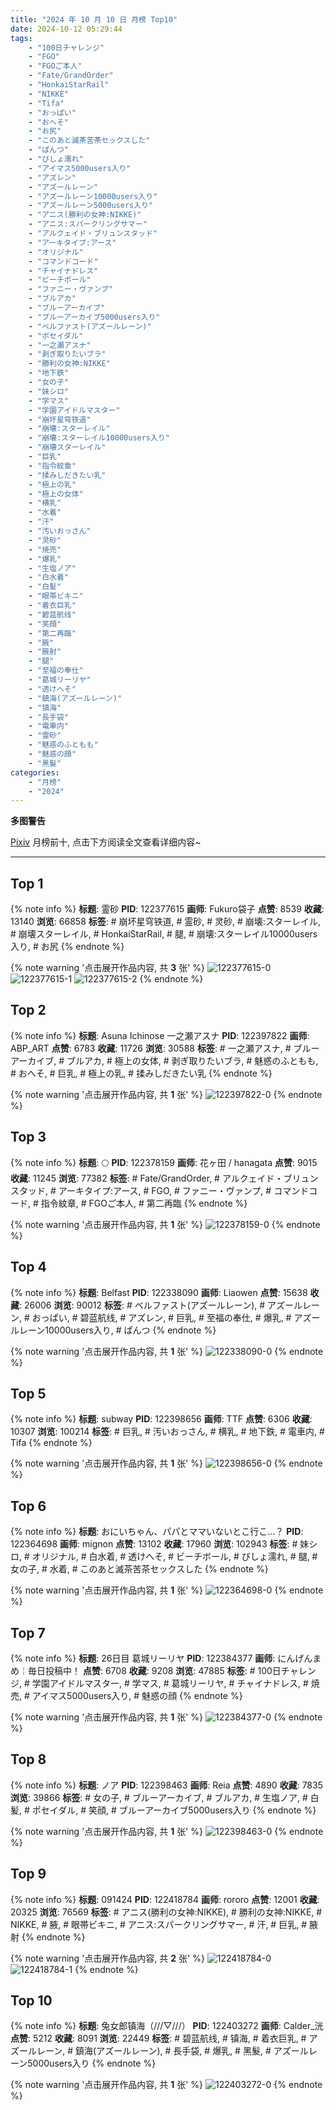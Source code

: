```yaml
---
title: "2024 年 10 月 10 日 月榜 Top10"
date: 2024-10-12 05:29:44
tags:
    - "100日チャレンジ"
    - "FGO"
    - "FGOご本人"
    - "Fate/GrandOrder"
    - "HonkaiStarRail"
    - "NIKKE"
    - "Tifa"
    - "おっぱい"
    - "おへそ"
    - "お尻"
    - "このあと滅茶苦茶セックスした"
    - "ぱんつ"
    - "びしょ濡れ"
    - "アイマス5000users入り"
    - "アズレン"
    - "アズールレーン"
    - "アズールレーン10000users入り"
    - "アズールレーン5000users入り"
    - "アニス(勝利の女神:NIKKE)"
    - "アニス:スパークリングサマー"
    - "アルクェイド・ブリュンスタッド"
    - "アーキタイプ:アース"
    - "オリジナル"
    - "コマンドコード"
    - "チャイナドレス"
    - "ビーチボール"
    - "ファニー・ヴァンプ"
    - "ブルアカ"
    - "ブルーアーカイブ"
    - "ブルーアーカイブ5000users入り"
    - "ベルファスト(アズールレーン)"
    - "ポセイダル"
    - "一之瀬アスナ"
    - "剥ぎ取りたいブラ"
    - "勝利の女神:NIKKE"
    - "地下鉄"
    - "女の子"
    - "妹シロ"
    - "学マス"
    - "学園アイドルマスター"
    - "崩坏星穹铁道"
    - "崩壊:スターレイル"
    - "崩壊:スターレイル10000users入り"
    - "崩壊スターレイル"
    - "巨乳"
    - "指令紋章"
    - "揉みしだきたい乳"
    - "極上の乳"
    - "極上の女体"
    - "横乳"
    - "水着"
    - "汗"
    - "汚いおっさん"
    - "灵砂"
    - "焼売"
    - "爆乳"
    - "生塩ノア"
    - "白水着"
    - "白髪"
    - "眼帯ビキニ"
    - "着衣巨乳"
    - "碧蓝航线"
    - "笑顔"
    - "第二再臨"
    - "腋"
    - "腋射"
    - "腿"
    - "至福の奉仕"
    - "葛城リーリヤ"
    - "透けへそ"
    - "鎮海(アズールレーン)"
    - "镇海"
    - "長手袋"
    - "電車内"
    - "霊砂"
    - "魅惑のふともも"
    - "魅惑の顔"
    - "黑髮"
categories:
    - "月榜"
    - "2024"
---
```


<i class="fa fa-triangle-exclamation"></i>**多图警告**<i class="fa fa-triangle-exclamation"></i>

[Pixiv](https://www.pixiv.net/) 月榜前十, 点击下方阅读全文查看详细内容~

<!-- more -->

---

## Top 1

{% note info %}
**标题**: 霊砂
**PID**: 122377615 **画师**: Fukuro袋子
**点赞**: 8539 **收藏**: 13140 **浏览**: 66858
**标签**: # 崩坏星穹铁道, # 霊砂, # 灵砂, # 崩壊:スターレイル, # 崩壊スターレイル, # HonkaiStarRail, # 腿, # 崩壊:スターレイル10000users入り, # お尻
{% endnote %}

{% note warning '点击展开作品内容, 共 **3** 张' %}
![122377615-0](https://i.pixiv.re/img-original/img/2024/09/13/00/00/44/122377615_p0.jpg)
![122377615-1](https://i.pixiv.re/img-original/img/2024/09/13/00/00/44/122377615_p1.jpg)
![122377615-2](https://i.pixiv.re/img-original/img/2024/09/13/00/00/44/122377615_p2.jpg)
{% endnote %}

## Top 2

{% note info %}
**标题**: Asuna Ichinose 一之瀬アスナ
**PID**: 122397822 **画师**: ABP_ART
**点赞**: 6783 **收藏**: 11726 **浏览**: 30588
**标签**: # 一之瀬アスナ, # ブルーアーカイブ, # ブルアカ, # 極上の女体, # 剥ぎ取りたいブラ, # 魅惑のふともも, # おへそ, # 巨乳, # 極上の乳, # 揉みしだきたい乳
{% endnote %}

{% note warning '点击展开作品内容, 共 **1** 张' %}
![122397822-0](https://i.pixiv.re/img-original/img/2024/09/13/20/17/19/122397822_p0.jpg)
{% endnote %}

## Top 3

{% note info %}
**标题**: 🌕
**PID**: 122378159 **画师**: 花ヶ田 / hanagata
**点赞**: 9015 **收藏**: 11245 **浏览**: 77382
**标签**: # Fate/GrandOrder, # アルクェイド・ブリュンスタッド, # アーキタイプ:アース, # FGO, # ファニー・ヴァンプ, # コマンドコード, # 指令紋章, # FGOご本人, # 第二再臨
{% endnote %}

{% note warning '点击展开作品内容, 共 **1** 张' %}
![122378159-0](https://i.pixiv.re/img-original/img/2024/09/13/00/11/35/122378159_p0.png)
{% endnote %}

## Top 4

{% note info %}
**标题**: Belfast
**PID**: 122338090 **画师**: Liaowen
**点赞**: 15638 **收藏**: 26006 **浏览**: 90012
**标签**: # ベルファスト(アズールレーン), # アズールレーン, # おっぱい, # 碧蓝航线, # アズレン, # 巨乳, # 至福の奉仕, # 爆乳, # アズールレーン10000users入り, # ぱんつ
{% endnote %}

{% note warning '点击展开作品内容, 共 **1** 张' %}
![122338090-0](https://i.pixiv.re/img-original/img/2024/09/11/16/46/00/122338090_p0.png)
{% endnote %}

## Top 5

{% note info %}
**标题**: subway
**PID**: 122398656 **画师**: TTF
**点赞**: 6306 **收藏**: 10307 **浏览**: 100214
**标签**: # 巨乳, # 汚いおっさん, # 横乳, # 地下鉄, # 電車内, # Tifa
{% endnote %}

{% note warning '点击展开作品内容, 共 **1** 张' %}
![122398656-0](https://i.pixiv.re/img-original/img/2024/09/13/20/46/36/122398656_p0.jpg)
{% endnote %}

## Top 6

{% note info %}
**标题**: おにいちゃん、パパとママいないとこ行こ…？
**PID**: 122364698 **画师**: mignon
**点赞**: 13102 **收藏**: 17960 **浏览**: 102943
**标签**: # 妹シロ, # オリジナル, # 白水着, # 透けへそ, # ビーチボール, # びしょ濡れ, # 腿, # 女の子, # 水着, # このあと滅茶苦茶セックスした
{% endnote %}

{% note warning '点击展开作品内容, 共 **1** 张' %}
![122364698-0](https://i.pixiv.re/img-original/img/2024/09/12/15/59/31/122364698_p0.jpg)
{% endnote %}

## Top 7

{% note info %}
**标题**: 26日目 葛城リーリヤ
**PID**: 122384377 **画师**: にんげんまめ￤毎日投稿中！
**点赞**: 6708 **收藏**: 9208 **浏览**: 47885
**标签**: # 100日チャレンジ, # 学園アイドルマスター, # 学マス, # 葛城リーリヤ, # チャイナドレス, # 焼売, # アイマス5000users入り, # 魅惑の顔
{% endnote %}

{% note warning '点击展开作品内容, 共 **1** 张' %}
![122384377-0](https://i.pixiv.re/img-original/img/2024/09/13/07/18/05/122384377_p0.png)
{% endnote %}

## Top 8

{% note info %}
**标题**: ノア
**PID**: 122398463 **画师**: Reia
**点赞**: 4890 **收藏**: 7835 **浏览**: 39866
**标签**: # 女の子, # ブルーアーカイブ, # ブルアカ, # 生塩ノア, # 白髪, # ポセイダル, # 笑顔, # ブルーアーカイブ5000users入り
{% endnote %}

{% note warning '点击展开作品内容, 共 **1** 张' %}
![122398463-0](https://i.pixiv.re/img-original/img/2024/09/13/20/39/54/122398463_p0.png)
{% endnote %}

## Top 9

{% note info %}
**标题**: 091424
**PID**: 122418784 **画师**: rororo
**点赞**: 12001 **收藏**: 20325 **浏览**: 76569
**标签**: # アニス(勝利の女神:NIKKE), # 勝利の女神:NIKKE, # NIKKE, # 腋, # 眼帯ビキニ, # アニス:スパークリングサマー, # 汗, # 巨乳, # 腋射
{% endnote %}

{% note warning '点击展开作品内容, 共 **2** 张' %}
![122418784-0](https://i.pixiv.re/img-original/img/2024/09/14/13/16/14/122418784_p0.jpg)
![122418784-1](https://i.pixiv.re/img-original/img/2024/09/14/13/16/14/122418784_p1.jpg)
{% endnote %}

## Top 10

{% note info %}
**标题**: 兔女郎镇海（///▽///）
**PID**: 122403272 **画师**: Calder_洸
**点赞**: 5212 **收藏**: 8091 **浏览**: 22449
**标签**: # 碧蓝航线, # 镇海, # 着衣巨乳, # アズールレーン, # 鎮海(アズールレーン), # 長手袋, # 爆乳, # 黑髮, # アズールレーン5000users入り
{% endnote %}

{% note warning '点击展开作品内容, 共 **1** 张' %}
![122403272-0](https://i.pixiv.re/img-original/img/2024/09/13/23/02/59/122403272_p0.jpg)
{% endnote %}
